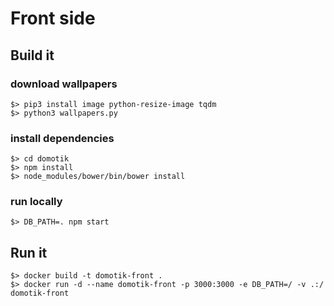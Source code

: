# Front side

## Build it

### download wallpapers
```
$> pip3 install image python-resize-image tqdm
$> python3 wallpapers.py
```

### install dependencies
```
$> cd domotik
$> npm install
$> node_modules/bower/bin/bower install
```

### run locally
```
$> DB_PATH=. npm start
```

## Run it

```
$> docker build -t domotik-front .
$> docker run -d --name domotik-front -p 3000:3000 -e DB_PATH=/ -v .:/ domotik-front
```
